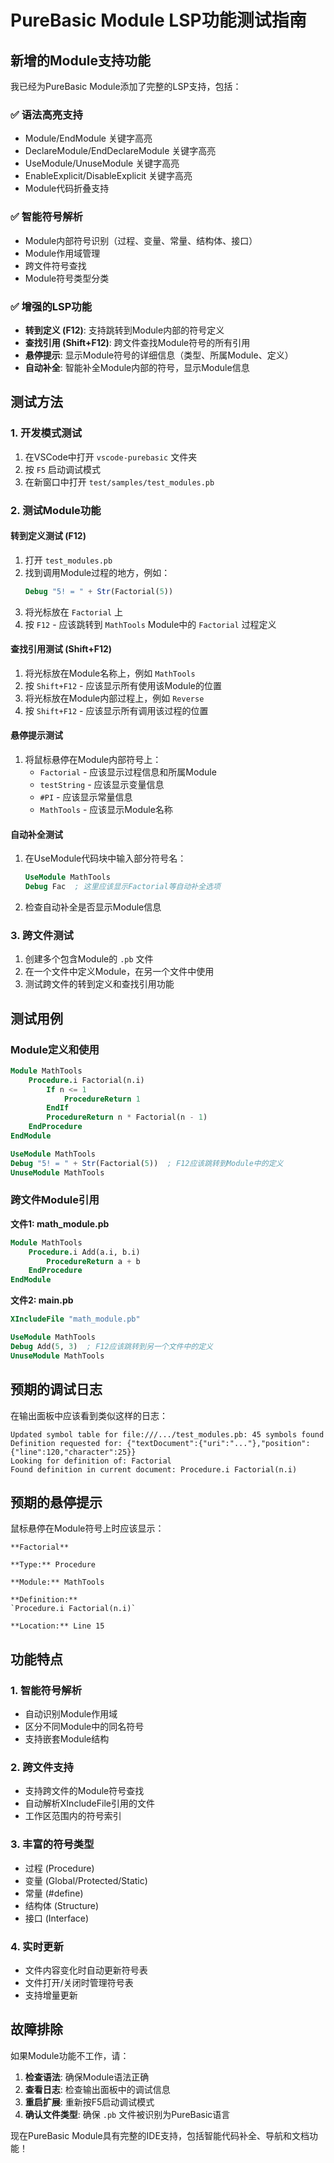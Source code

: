 # PureBasic Module LSP功能测试指南

## 新增的Module支持功能

我已经为PureBasic Module添加了完整的LSP支持，包括：

### ✅ 语法高亮支持
- Module/EndModule 关键字高亮
- DeclareModule/EndDeclareModule 关键字高亮
- UseModule/UnuseModule 关键字高亮
- EnableExplicit/DisableExplicit 关键字高亮
- Module代码折叠支持

### ✅ 智能符号解析
- Module内部符号识别（过程、变量、常量、结构体、接口）
- Module作用域管理
- 跨文件符号查找
- Module符号类型分类

### ✅ 增强的LSP功能
- **转到定义 (F12)**: 支持跳转到Module内部的符号定义
- **查找引用 (Shift+F12)**: 跨文件查找Module符号的所有引用
- **悬停提示**: 显示Module符号的详细信息（类型、所属Module、定义）
- **自动补全**: 智能补全Module内部的符号，显示Module信息

## 测试方法

### 1. 开发模式测试
1. 在VSCode中打开 `vscode-purebasic` 文件夹
2. 按 `F5` 启动调试模式
3. 在新窗口中打开 `test/samples/test_modules.pb`

### 2. 测试Module功能

#### 转到定义测试 (F12)
1. 打开 `test_modules.pb`
2. 找到调用Module过程的地方，例如：
   ```purebasic
   Debug "5! = " + Str(Factorial(5))
   ```
3. 将光标放在 `Factorial` 上
4. 按 `F12` - 应该跳转到 `MathTools` Module中的 `Factorial` 过程定义

#### 查找引用测试 (Shift+F12)
1. 将光标放在Module名称上，例如 `MathTools`
2. 按 `Shift+F12` - 应该显示所有使用该Module的位置
3. 将光标放在Module内部过程上，例如 `Reverse`
4. 按 `Shift+F12` - 应该显示所有调用该过程的位置

#### 悬停提示测试
1. 将鼠标悬停在Module内部符号上：
   - `Factorial` - 应该显示过程信息和所属Module
   - `testString` - 应该显示变量信息
   - `#PI` - 应该显示常量信息
   - `MathTools` - 应该显示Module名称

#### 自动补全测试
1. 在UseModule代码块中输入部分符号名：
   ```purebasic
   UseModule MathTools
   Debug Fac  ; 这里应该显示Factorial等自动补全选项
   ```
2. 检查自动补全是否显示Module信息

### 3. 跨文件测试
1. 创建多个包含Module的 `.pb` 文件
2. 在一个文件中定义Module，在另一个文件中使用
3. 测试跨文件的转到定义和查找引用功能

## 测试用例

### Module定义和使用
```purebasic
Module MathTools
    Procedure.i Factorial(n.i)
        If n <= 1
            ProcedureReturn 1
        EndIf
        ProcedureReturn n * Factorial(n - 1)
    EndProcedure
EndModule

UseModule MathTools
Debug "5! = " + Str(Factorial(5))  ; F12应该跳转到Module中的定义
UnuseModule MathTools
```

### 跨文件Module引用
**文件1: math_module.pb**
```purebasic
Module MathTools
    Procedure.i Add(a.i, b.i)
        ProcedureReturn a + b
    EndProcedure
EndModule
```

**文件2: main.pb**
```purebasic
XIncludeFile "math_module.pb"

UseModule MathTools
Debug Add(5, 3)  ; F12应该跳转到另一个文件中的定义
UnuseModule MathTools
```

## 预期的调试日志

在输出面板中应该看到类似这样的日志：

```
Updated symbol table for file:///.../test_modules.pb: 45 symbols found
Definition requested for: {"textDocument":{"uri":"..."},"position":{"line":120,"character":25}}
Looking for definition of: Factorial
Found definition in current document: Procedure.i Factorial(n.i)
```

## 预期的悬停提示

鼠标悬停在Module符号上时应该显示：

```
**Factorial**

**Type:** Procedure

**Module:** MathTools

**Definition:**
`Procedure.i Factorial(n.i)`

**Location:** Line 15
```

## 功能特点

### 1. 智能符号解析
- 自动识别Module作用域
- 区分不同Module中的同名符号
- 支持嵌套Module结构

### 2. 跨文件支持
- 支持跨文件的Module符号查找
- 自动解析XIncludeFile引用的文件
- 工作区范围内的符号索引

### 3. 丰富的符号类型
- 过程 (Procedure)
- 变量 (Global/Protected/Static)
- 常量 (#define)
- 结构体 (Structure)
- 接口 (Interface)

### 4. 实时更新
- 文件内容变化时自动更新符号表
- 文件打开/关闭时管理符号表
- 支持增量更新

## 故障排除

如果Module功能不工作，请：

1. **检查语法**: 确保Module语法正确
2. **查看日志**: 检查输出面板中的调试信息
3. **重启扩展**: 重新按F5启动调试模式
4. **确认文件类型**: 确保 `.pb` 文件被识别为PureBasic语言

现在PureBasic Module具有完整的IDE支持，包括智能代码补全、导航和文档功能！